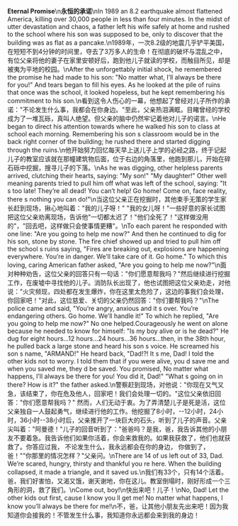 **Eternal Promise**\n**永恒的承诺**\nIn 1989 an 8.2 earthquake almost flattened America, killing over 30,000 people in less than four minutes. In the midst of utter devastation and chaos, a father left his wife safely at home and rushed to the school where his son was supposed to be, only to discover that the building was as flat as a pancake.\n1989年，一次8.2级的地震几乎铲平美国，在短短不到4分钟的时间里，夺去了3万多人的生命！在彻底的破坏与混乱之中，有位父亲将他的妻子在家里安顿好后，跑到他儿子就读的学校，而触目所见，却是被夷为平地的校园。\nAfter the unforgettably initial shock, he remembered the promise he had made to his son: "No matter what, I’ll always be there for you!" And tears began to fill his eyes. As he looked at the pile of ruins that once was the school, it looked hopeless, but he kept remembering his commitment to his son.\n看到这令人伤心的一幕，他想起了曾经对儿子所作的承诺："不论发生什么事，我都会在你身边。"至此，父亲热泪满眶。目睹曾经的学校成为了一堆瓦砾，真叫人绝望。但父亲的脑中仍然牢记着他对儿子的诺言。\nHe began to direct his attention towards where he walked his son to class at school each morning. Remembering his son s classroom would be in the back right corner of the building; he rushed there and started digging through the ruins.\n他开始努力回忆每天早上送儿子上学的必经之路，终于记起儿子的教室应该就在那幢建筑物后面，位于右边的角落里，他跑到那儿，开始在碎石砾中挖掘，搜寻儿子的下落。\nAs he was digging, other helpless parents arrived, clutching their hearts, saying: "My son!" "My daughter!" Other well meaning parents tried to pull him off what was left of the school, saying: "It s too late! They’re all dead! You can’t help! Go home! Come on, face reality, there s nothing you can do!"\n当这位父亲正在挖掘时，其他束手无策的学生家长赶到现场，揪心地叫着："我的儿子呀！" "我的女儿呀！"一些好意的家长试图把这位父亲劝离现场，告诉他"一切都太迟了！"他们全死了！"这样做没用的"，"回去吧，这样做只会使事情更糟"。\nTo each parent he responded with one line: "Are you going to help me now?" And then he continued to dig for his son, stone by stone. The fire chief showed up and tried to pull him off the school s ruins saying, "Fires are breaking out, explosions are happening everywhere. You’re in danger. We’ll take care of it. Go home." To which this loving, caring American father asked, "Are you going to help me now?"\n面对种种劝告，这位父亲的回答只有一句话："你们愿意帮我吗？"然后继续进行挖掘工作，在废墟中寻找他的儿子。消防队长出现了，他也试图把这位父亲劝走，对他说："火灾频现，四处都在发生爆炸，你在这里太危险了，这边的事我们会处理，你回家吧！"对此，这位慈爱、关切的父亲仍然回答："你们要帮我吗？"\nThe police came and said, "You’re angry, anxious and it s over. You’re endangering others. Go home. We’ll handle it!" To which he replied, "Are you going to help me now?" No one helped.Courageously he went on alone because he needed to know for himself: "Is my boy alive or is he dead?" He dug for eight hours...12 hours...24 hours...36 hours...then, in the 38th hour, he pulled back a large stone and heard his son s voice. He screamed his son s name, "ARMAND!" He heard back, "Dad!?! It s me, Dad! I told the other kids not to worry. I told them that if you were alive, you d save me and when you saved me, they d be saved. You promised, No matter what happens, I’ll always be there for you! You did it, Dad!" "What s going on in there? How is it?" the father asked.\n警察赶到现场，对他说："你现在又气又急，该结束了，你在危及他人，回家吧！我们会处理一切的。"这位父亲依旧回答："你们愿意帮我吗？" 然而，人们无动于衷。为了弄清楚儿子是死是活，这位父亲独自一人鼓起勇气，继续进行他的工作。他挖掘了8小时，--12小时，24小时，36小时--38小时后，父亲推开了一块巨大的石头，听到了儿子的声音。父亲尖叫着："阿曼德！"儿子的回音听到了："爸爸吗？是我，爸，我告诉其他的小朋友不要着急。我告诉他们如果你活着，你会来救我的。如果我获救了，他们也就获救了。你答应过我， 不论发生什么，我永远都会在你的身边， 你做到了，爸！""你那里的情况怎样？"父亲问。\nThere are 14 of us left out of 33, Dad. We’re scared, hungry, thirsty and thankful you re here. When the building collapsed, it made a triangle, and it saved us.\n我们有33个，只有14个活着。爸，我们好害怕，又渴又饿，谢天谢地，你在这儿。教室倒塌时，刚好形成一个三角形的洞，救了我们。\nCome out, boy!\n快出来吧！儿子！\nNo, Dad! Let the other kids out first, cause I know you ll get me! No matter what happens, I know you’ll always be there for me!\n不，爸，让其他小朋友先出来吧！因为我知道你会接我的！不管发生什么事，我知道你永远都会来到我的身边！
        